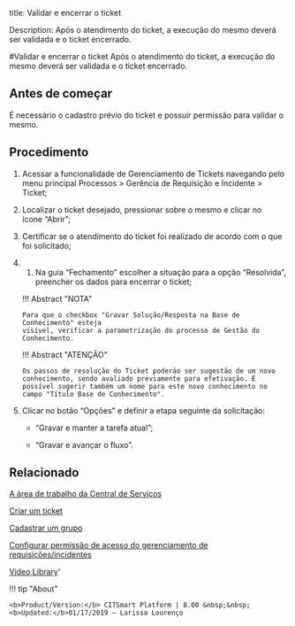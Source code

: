 title: Validar e encerrar o ticket

Description: Após o atendimento do ticket, a execução do mesmo deverá ser validada e o ticket encerrado.

#Validar e encerrar o ticket
Após o atendimento do ticket, a execução do mesmo deverá ser validada e o ticket encerrado.

Antes de começar
----------------

É necessário o cadastro prévio do ticket e possuir permissão para validar o
mesmo.

Procedimento
------------

1.  Acessar a funcionalidade de Gerenciamento de Tickets navegando pelo menu
    principal Processos \> Gerência de Requisição e Incidente \> Ticket;

2.  Localizar o ticket desejado, pressionar sobre o mesmo e clicar no
    ícone “Abrir”;

3.  Certificar se o atendimento do ticket foi realizado de acordo com o que foi
    solicitado;

4.  1.  Na guia “Fechamento” escolher a situação para a opção “Resolvida”, preencher
    os dados para encerrar o ticket;

    !!! Abstract "NOTA"

        Para que o checkbox "Gravar Solução/Resposta na Base de Conhecimento" esteja
        visível, verificar a parametrização do processo de Gestão do Conhecimento.

    !!! Abstract "ATENÇÃO"

        Os passos de resolução do Ticket poderão ser sugestão de um novo conhecimento, sendo avaliado previamente para efetivação. É             possível sugerir também um nome para este novo conhecimento no campo "Título Base de Conhecimento".

1.  Clicar no botão “Opções” e definir a etapa seguinte da solicitação:

     -   “Gravar e manter a tarefa atual”;

     -   “Gravar e avançar o fluxo”.


Relacionado
-----------

[A área de trabalho da Central de Serviços](/pt-br/citsmart-platform-8/processes/tickets/use/desktop-of-service-desk.html)

[Criar um ticket](/pt-br/citsmart-platform-8/processes/tickets/use/create-ticket.html)

[Cadastrar um grupo](/pt-br/citsmart-platform-8/initial-settings/access-settings/user/register-groups.html)

[Configurar permissão de acesso do gerenciamento de requisições/incidentes](/pt-br/citsmart-platform-8/processes/tickets/configuration/configure-access-permission-ticket.html)

<i class='fa fa-youtube-play  fa-2x' style='color:#97ce17;vertical-align: middle;'> </i> [Video Library](https://www.youtube.com/playlist?list=PLB5qK2uzf2ROn4Xs6UdH84Ujzta2iJ6Ei)'

!!! tip "About"

    <b>Product/Version:</b> CITSmart Platform | 8.00 &nbsp;&nbsp;
    <b>Updated:</b>01/17/2019 – Larissa Lourenço
